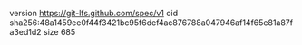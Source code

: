 version https://git-lfs.github.com/spec/v1
oid sha256:48a1459ee0f44f3421bc95f6def4ac876788a047946af14f65e81a87fa3ed1d2
size 685
